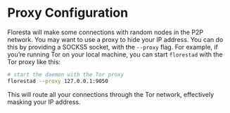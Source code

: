 # Proxy Configuration

Floresta will make some connections with random nodes in the P2P network. You may want to use a proxy to hide your IP address. You can do this by
providing a SOCKS5 socket, with the `--proxy` flag. For example, if you’re running Tor on your local machine, you can start `florestad` with the Tor proxy like this:

```bash
# start the daemon with the Tor proxy
florestad --proxy 127.0.0.1:9050
```

This will route all your connections through the Tor network, effectively masking your IP address.

